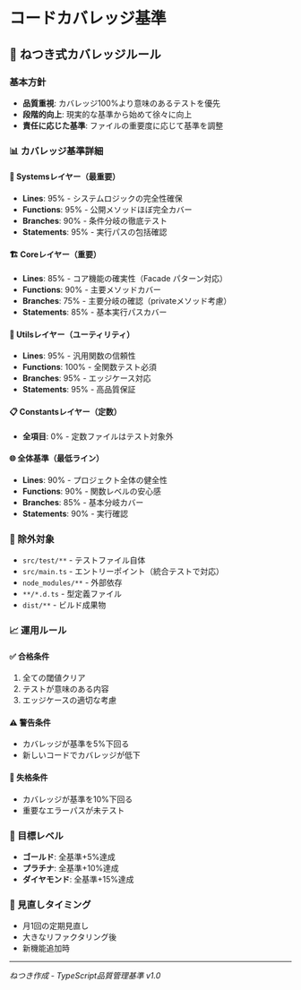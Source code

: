 # コードカバレッジ基準

## 🎯 ねつき式カバレッジルール

### 基本方針
- **品質重視**: カバレッジ100%より意味のあるテストを優先
- **段階的向上**: 現実的な基準から始めて徐々に向上
- **責任に応じた基準**: ファイルの重要度に応じて基準を調整

### 📊 カバレッジ基準詳細

#### 🌟 **Systemsレイヤー（最重要）**
- **Lines**: 95% - システムロジックの完全性確保
- **Functions**: 95% - 公開メソッドほぼ完全カバー
- **Branches**: 90% - 条件分岐の徹底テスト
- **Statements**: 95% - 実行パスの包括確認

#### 🏗️ **Coreレイヤー（重要）**
- **Lines**: 85% - コア機能の確実性（Facade パターン対応）
- **Functions**: 90% - 主要メソッドカバー
- **Branches**: 75% - 主要分岐の確認（privateメソッド考慮）
- **Statements**: 85% - 基本実行パスカバー

#### 🔧 **Utilsレイヤー（ユーティリティ）**
- **Lines**: 95% - 汎用関数の信頼性
- **Functions**: 100% - 全関数テスト必須
- **Branches**: 95% - エッジケース対応
- **Statements**: 95% - 高品質保証

#### 📋 **Constantsレイヤー（定数）**
- **全項目**: 0% - 定数ファイルはテスト対象外

#### 🌐 **全体基準（最低ライン）**
- **Lines**: 90% - プロジェクト全体の健全性
- **Functions**: 90% - 関数レベルの安心感
- **Branches**: 85% - 基本分岐カバー
- **Statements**: 90% - 実行確認

### 🚫 除外対象
- `src/test/**` - テストファイル自体
- `src/main.ts` - エントリーポイント（統合テストで対応）
- `node_modules/**` - 外部依存
- `**/*.d.ts` - 型定義ファイル
- `dist/**` - ビルド成果物

### 📈 運用ルール

#### ✅ **合格条件**
1. 全ての閾値クリア
2. テストが意味のある内容
3. エッジケースの適切な考慮

#### ⚠️ **警告条件**
- カバレッジが基準を5%下回る
- 新しいコードでカバレッジが低下

#### 🚫 **失格条件**
- カバレッジが基準を10%下回る
- 重要なエラーパスが未テスト

### 🎯 目標レベル
- **ゴールド**: 全基準+5%達成
- **プラチナ**: 全基準+10%達成
- **ダイヤモンド**: 全基準+15%達成

### 🔄 見直しタイミング
- 月1回の定期見直し
- 大きなリファクタリング後
- 新機能追加時

---

*ねつき作成 - TypeScript品質管理基準 v1.0*